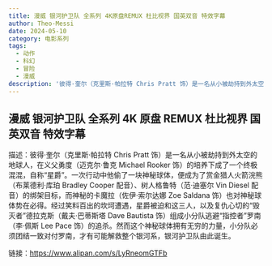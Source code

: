 ```yaml
---
title: 漫威 银河护卫队 全系列 4K原盘REMUX 杜比视界 国英双音 特效字幕
author: Theo-Messi
date: 2024-05-10
category: 电影系列
tags:
  - 动作
  - 科幻
  - 冒险
  - 漫威
description: '彼得·奎尔（克里斯·帕拉特 Chris Pratt 饰）是一名从小被劫持到外太空的地球人，在义父勇度（迈克尔·鲁克 Michael Rooker 饰）的培养下成了一个终极混混，自称“星爵”。一次行动中他偷了一块神秘球体，便成为了赏金猎人火箭浣熊（布莱德利·库珀 Bradley Cooper 配音）、树人格鲁特（范·迪塞尔 Vin Diesel 配音）的绑架目标，而神秘的卡魔拉（佐伊·索尔达娜 Zoe Saldana 饰）也对神秘球体势在必得。经过笑料百出的坎坷遭遇，星爵被迫和这三人，以及复仇心切的“毁灭者”德拉克斯（戴夫·巴蒂斯塔 Dave Bautista 饰）组成小分队逃避“指控者”罗南（李·佩斯 Lee Pace 饰）的追杀。然而这个神秘球体拥有无穷的力量，小分队必须团结一致对付罗南，才有可能解救整个银河系，银河护卫队由此诞生。'
---
```


## 漫威 银河护卫队 全系列 4K 原盘 REMUX 杜比视界 国英双音 特效字幕

描述：彼得·奎尔（克里斯·帕拉特 Chris Pratt 饰）是一名从小被劫持到外太空的地球人，在义父勇度（迈克尔·鲁克 Michael Rooker 饰）的培养下成了一个终极混混，自称“星爵”。一次行动中他偷了一块神秘球体，便成为了赏金猎人火箭浣熊（布莱德利·库珀 Bradley Cooper 配音）、树人格鲁特（范·迪塞尔 Vin Diesel 配音）的绑架目标，而神秘的卡魔拉（佐伊·索尔达娜 Zoe Saldana 饰）也对神秘球体势在必得。经过笑料百出的坎坷遭遇，星爵被迫和这三人，以及复仇心切的“毁灭者”德拉克斯（戴夫·巴蒂斯塔 Dave Bautista 饰）组成小分队逃避“指控者”罗南（李·佩斯 Lee Pace 饰）的追杀。然而这个神秘球体拥有无穷的力量，小分队必须团结一致对付罗南，才有可能解救整个银河系，银河护卫队由此诞生。

链接：https://www.alipan.com/s/LyRneomGTFb
